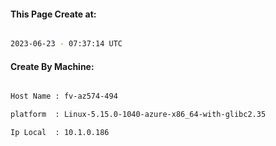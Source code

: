 
   
#### This Page Create at:

```bash

2023-06-23 - 07:37:14 UTC

```

#### Create By Machine:

```bash

Host Name : fv-az574-494

platform  : Linux-5.15.0-1040-azure-x86_64-with-glibc2.35

Ip Local  : 10.1.0.186

```

